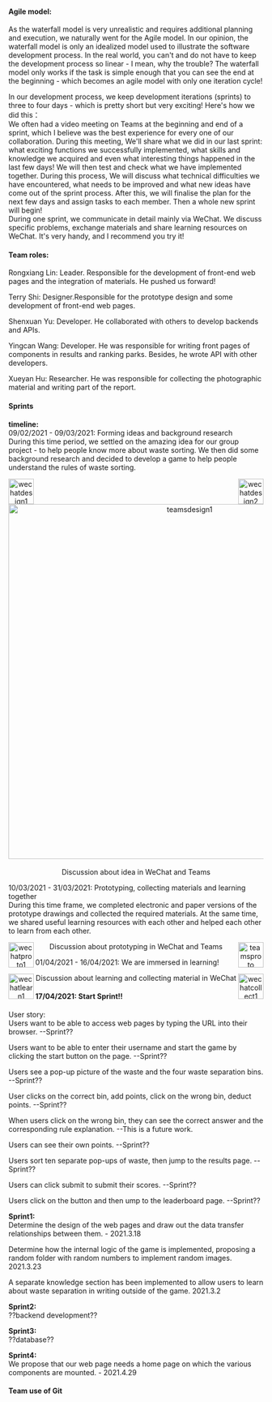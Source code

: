 #### Agile model:  

As the waterfall model is very unrealistic and requires additional planning and execution, we naturally went for the Agile model.
In our opinion, the waterfall model is only an idealized model used to illustrate the software development process.
In the real world, you can't and do not have to keep the development process so linear - I mean, why the trouble?
The waterfall model only works if the task is simple enough that you can see the end at the beginning - which becomes an agile model with only one iteration cycle!  

In our development process, we keep development iterations (sprints) to three to four days - which is pretty short but very exciting!
Here's how we did this：  
We often had a video meeting on Teams at the beginning and end of a sprint, which I believe was the best experience for every one of our collaboration.
During this meeting, We'll share what we did in our last sprint: what exciting functions we successfully implemented,
what skills and knowledge we acquired and even what interesting things happened in the last few days! 
We will then test and check what we have implemented together. During this process, We will discuss what technical difficulties we have encountered, 
what needs to be improved and what new ideas have come out of the sprint process. After this, we will finalise the plan for the next few days and assign tasks to each member.
Then a whole new sprint will begin!  
During one sprint, we communicate in detail mainly via WeChat. We discuss specific problems, exchange materials and share learning resources on WeChat.
It's very handy, and I recommend you try it!

#### Team roles:

Rongxiang Lin: Leader. Responsible for the development of front-end web pages and the integration of materials. He pushed us forward!      

Terry Shi: Designer.Responsible for the prototype design and some development of front-end web pages.    

Shenxuan Yu: Developer. He collaborated with others to develop backends and APIs.   

Yingcan Wang: Developer. He was responsible for writing front pages of components in results and ranking parks. Besides, he wrote API with other developers.

Xueyan Hu: Researcher. He was responsible for collecting the photographic material and writing part of the report.

#### Sprints
**timeline:**    
09/02/2021 - 09/03/2021: Forming ideas and background research    
During this time period, we settled on the amazing idea for our group project - to help people know more about waste sorting. 
We then did some background research and decided to develop a game to help people understand the rules of waste sorting.     

<div class = "half" style="text-align: center;">
<img src = ""  width = 50 align = left alt = "wechatdesign1"><img src = ""  width = 50 align = right alt = "wechatdesign2">
</div>
<div align=center><img width="700" src="" alt = "teamsdesign1"/></div> <br/>
<div style="text-align: center;">Discussion about idea in WeChat and Teams</div>     

10/03/2021 - 31/03/2021: Prototyping, collecting materials and learning together     
During this time frame, we completed electronic and paper versions of the prototype drawings and collected the required materials. 
At the same time, we shared useful learning resources with each other and helped each other to learn from each other.     

<div class = "half" style="text-align: center;">
<img src = ""  width = 50 align = left alt = "wechatproto1"><img src = ""  width = 50 align = right alt = "teamsproto">
</div>
<div style="text-align: center;">Discussion about prototyping in WeChat and Teams</div>  

01/04/2021 - 16/04/2021: We are immersed in learning!
<div class = "half" style="text-align: center;">
<img src = ""  width = 50 align = left alt = "wechatlearn1"><img src = ""  width = 50 align = right alt = "wechatcollect1">
</div>
<div style="text-align: center;">Discussion about learning and collecting material in WeChat</div> 


#### 17/04/2021:  **Start Sprint!!**
User story:   
Users want to be able to access web pages by typing the URL into their browser.   --Sprint??    

Users want to be able to enter their username and start the game by clicking the start button on the page.    --Sprint??

Users see a pop-up picture of the waste and the four waste separation bins.     --Sprint??

User clicks on the correct bin, add points, click on the wrong bin, deduct points.    --Sprint??

When users click on the wrong bin, they can see the correct answer and the corresponding rule explanation.     --This is a future work.    

Users can see their own points.    --Sprint??

Users sort ten separate pop-ups of waste, then jump to the results page.     --Sprint??

Users can click submit to submit their scores.    --Sprint??

Users click on the button and then ump to the leaderboard page.    --Sprint??

**Sprint1:**    
Determine the design of the web pages and draw out the data transfer relationships between them. - 2021.3.18

Determine how the internal logic of the game is implemented, proposing a random folder with random numbers to implement random images. 2021.3.23

A separate knowledge section has been implemented to allow users to learn about waste separation in writing outside of the game. 2021.3.2

**Sprint2:**    
??backend development??

**Sprint3:**    
??database??

**Sprint4:**    
We propose that our web page needs a home page on which the various components are mounted. - 2021.4.29

#### Team use of Git 